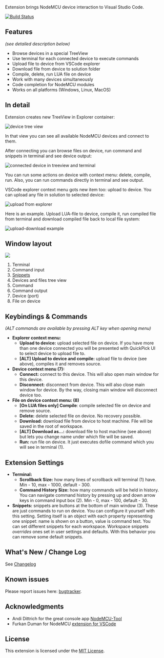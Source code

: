 Extension brings NodeMCU device interaction to Visual Studio Code.

[![Build Status](https://travis-ci.com/BoresExpress/nodemcu-tools.svg?branch=master)](https://travis-ci.com/BoresExpress/nodemcu-tools)

## Features
*(see detailed description below)*
* Browse devices in a special TreeView
* Use terminal for each connected device to execute commands
* Upload file to device from VSCode explorer
* Download file from device to solution folder
* Compile, delete, run LUA file on device
* Work with many devices simultaneously
* Code completion for NodeMCU modules
* Works on all platforms (Windows, Linux, MacOS)

## In detail

Extension creates new TreeView in Explorer container:

![device tree view](https://bitbucket.org/BoresExpress/nodemcu-tools/raw/c10205f6ad615c9737d81f0e9d2c5b2199aea054/resources/docs/tree.png)

In that view you can see all available NodeMCU devices and connect to them.

After connecting you can browse files on device, run command and snippets in terminal and see device output:

![connected device in treeview and terminal](https://bitbucket.org/BoresExpress/nodemcu-tools/raw/c10205f6ad615c9737d81f0e9d2c5b2199aea054/resources/docs/tree-and-term.png)

You can run some actions on device with context menu: delete, compile, run. Also, you can run commands directly in terminal and see output.

VSCode explorer context menu gots new item too: upload to device. You can upload any file in solution to selected device:

![upload from explorer](https://bitbucket.org/BoresExpress/nodemcu-tools/raw/c10205f6ad615c9737d81f0e9d2c5b2199aea054/resources/docs/explorer-menu.png)

Here is an example. Upload LUA-file to device, compile it, run compiled file from terminal and download compiled file back to local file system:

![upload-download example](https://bitbucket.org/BoresExpress/nodemcu-tools/raw/c10205f6ad615c9737d81f0e9d2c5b2199aea054/resources/docs/upload-download.gif)

## Window layout

![](https://bitbucket.org/BoresExpress/nodemcu-tools/raw/c10205f6ad615c9737d81f0e9d2c5b2199aea054/resources/docs/main-screen.png)

1. Terminal
2. Command input
3. [Snippets](#snippets)
4. Devices and files tree view
5. Command
6. Command output
7. Device (port)
8. File on device

## Keybindings & Commands

_(ALT commands are available by pressing ALT key when opening menu)_
* **Explorer context menu:**
  * **Upload to device:** upload selected file on device. If you have more than one device connected you will be presented with QuickPick UI to select device to upload file to.
  * **[ALT] Upload to device and compile:** upload file to device (see above), compiles it and removes source.
* **Device context menu (7):**
  * **Connect:** connect to this device. This will also open main window for this device.
  * **Disconnect:** disconnect from device. This will also close main window for device. By the way, closing main window will disconnect device too.
* **File on device context menu: (8)**
  * **[On LUA files only] Compile**: compile selected file on device and remove source.
  * **Delete:** delete selected file on device. No recovery possible.
  * **Download:** download file from device to host machine. File will be saved in the root of workspace.
  * **[ALT] Download as...:** download file to host machine (see above) but lets you change name under which file will be saved.
  * **Run:** run file on device. It just executes dofile command which you will see in terminal (1).

## Extension Settings

* **Terminal:**
  * **Scrollback Size:** how many lines of scrollback will terminal (1) have. Min - 10, max - 1000, default - 300.
  * **Command History Size:** how many commands will be held in history. You can navigate command history by pressing up and down arrow keys in command input box (2). Min - 0, max - 100, default - 30.
* <a name="snippets"></a>**Snippets:** snippets are buttons at the bottom of main window (3). These are just commands to run on device. You can configure it yourself with this setting. Setting itself is an object with each property representing one snippet: name is shown on a button, value is command text. You can set different snippets for each workspace. Workspace snippets _overrides_ ones set in user settings and defaults. With this behavior you can remove some default snippets. 

## What's New / Change Log

See [Changelog](https://bitbucket.org/BoresExpress/nodemcu-tools/src/master/CHANGELOG.md)

## Known issues

Please report issues here: [bugtracker](https://bitbucket.org/BoresExpress/nodemcu-tools/issues).

## Acknowledgments

- Andi Dittrich for the great console app [NodeMCU-Tool](https://github.com/AndiDittrich/NodeMCU-Tool)
- Furkan Duman for NodeMCU [extension for VSCode](https://github.com/fduman/vscode-nodemcu)

## License

This extension is licensed under the [MIT License](https://bitbucket.org/BoresExpress/nodemcu-tools/raw/cccc452c3dad7539e553ad45bafda68eaff7b9d7/LICENSE.md).